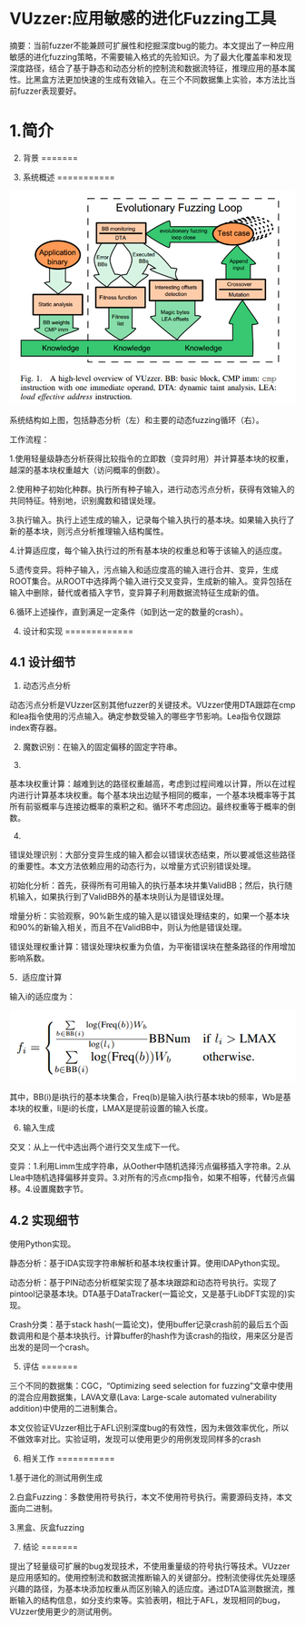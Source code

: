 VUzzer:应用敏感的进化Fuzzing工具
================================

摘要：当前fuzzer不能兼顾可扩展性和挖掘深度bug的能力。本文提出了一种应用敏感的进化fuzzing策略，不需要输入格式的先验知识。为了最大化覆盖率和发现深度路径，结合了基于静态和动态分析的控制流和数据流特征，推理应用的基本属性。比黑盒方法更加快速的生成有效输入。在三个不同数据集上实验，本方法比当前fuzzer表现要好。

1.简介
=======

2. 背景
=======

3. 系统概述
===========

![](media/c37c99db0b83a0dcef2aa9511799d862.png)

系统结构如上图，包括静态分析（左）和主要的动态fuzzing循环（右）。

工作流程：

1.使用轻量级静态分析获得比较指令的立即数（变异时用）并计算基本块的权重，越深的基本块权重越大（访问概率的倒数）。

2.使用种子初始化种群。执行所有种子输入，进行动态污点分析，获得有效输入的共同特征。特别地，识别魔数和错误处理。

3.执行输入。执行上述生成的输入，记录每个输入执行的基本块。如果输入执行了新的基本块，则污点分析推理输入结构属性。

4.计算适应度，每个输入执行过的所有基本块的权重总和等于该输入的适应度。

5.遗传变异。将种子输入，污点输入和适应度高的输入进行合并、变异，生成ROOT集合。从ROOT中选择两个输入进行交叉变异，生成新的输入。变异包括在输入中删除，替代或者插入字节，变异算子利用数据流特征生成新的值。

6.循环上述操作，直到满足一定条件（如到达一定的数量的crash）。

4. 设计和实现
=============

4.1 设计细节
------------

1. 动态污点分析

动态污点分析是VUzzer区别其他fuzzer的关键技术。VUzzer使用DTA跟踪在cmp和lea指令使用的污点输入。确定参数受输入的哪些字节影响。Lea指令仅跟踪index寄存器。

2. 魔数识别：在输入的固定偏移的固定字符串。

3.
基本块权重计算：越难到达的路径权重越高，考虑到过程间难以计算，所以在过程内进行计算基本块权重。每个基本块出边赋予相同的概率，一个基本块概率等于其所有前驱概率与连接边概率的乘积之和。循环不考虑回边。最终权重等于概率的倒数。

4.
错误处理识别：大部分变异生成的输入都会以错误状态结束，所以要减低这些路径的重要性。本文方法依赖应用的动态行为，以增量方式识别错误处理。

初始化分析：首先，获得所有可用输入的执行基本块并集ValidBB；然后，执行随机输入，如果执行到了ValidBB外的基本块则认为是错误处理。

增量分析：实验观察，90%新生成的输入是以错误处理结束的，如果一个基本块和90%的新输入相关，而且不在ValidBB中，则认为他是错误处理。

错误处理权重计算：错误处理块权重为负值，为平衡错误块在整条路径的作用增加影响系数。

5．适应度计算

输入i的适应度为：

![](media/60929ecad4ab7f6d4983623b3238115d.png)

其中，BB(i)是i执行的基本块集合，Freq(b)是输入i执行基本块b的频率，Wb是基本块的权重，li是i的长度，LMAX是提前设置的输入长度。

6. 输入生成

交叉：从上一代中选出两个进行交叉生成下一代。

变异：1.利用Limm生成字符串，从Oother中随机选择污点偏移插入字符串。2.从Llea中随机选择偏移并变异。3.对所有的污点cmp指令，如果不相等，代替污点偏移。4.设置魔数字节。

4.2 实现细节
------------

使用Python实现。

静态分析：基于IDA实现字符串解析和基本块权重计算。使用IDAPython实现。

动态分析：基于PIN动态分析框架实现了基本块跟踪和动态符号执行。实现了pintool记录基本块。DTA基于DataTracker(一篇论文，又是基于LibDFT实现的)实现。

Crash分类：基于stack
hash(一篇论文)，使用buffer记录crash前的最后五个函数调用和是个基本块执行。计算buffer的hash作为该crash的指纹，用来区分是否出发的是同一个crash。

5. 评估
=======

三个不同的数据集：CGC，“Optimizing seed selection for
fuzzing”文章中使用的混合应用数据集，LAVA文章(Lava: Large-scale automated
vulnerability addition)中使用的二进制集合。

本文仅验证VUzzer相比于AFL识别深度bug的有效性，因为未做效率优化，所以不做效率对比。实验证明，发现可以使用更少的用例发现同样多的crash

6. 相关工作
===========

1.基于进化的测试用例生成

2.白盒Fuzzing：多数使用符号执行，本文不使用符号执行。需要源码支持，本文面向二进制。

3.黑盒、灰盒fuzzing

7. 结论
=======

提出了轻量级可扩展的bug发现技术，不使用重量级的符号执行等技术。VUzzer是应用感知的。使用控制流和数据流推断输入的关键部分。控制流使得优先处理感兴趣的路径，为基本块添加权重从而区别输入的适应度。通过DTA监测数据流，推断输入的结构信息，如分支约束等。实验表明，相比于AFL，发现相同的bug，VUzzer使用更少的测试用例。
